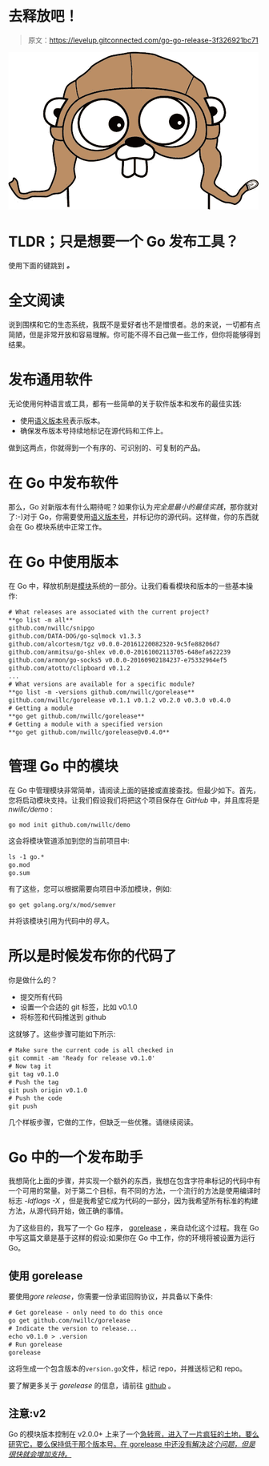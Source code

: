 # 去释放吧！

> 原文：<https://levelup.gitconnected.com/go-go-release-3f326921bc71>

![](img/fb1c5e1e3c380d79903c12f03e482a8b.png)

# TLDR；只是想要一个 Go 发布工具？

使用下面的键跳到 ***。***

# 全文阅读

说到围棋和它的生态系统，我既不是爱好者也不是憎恨者。总的来说，一切都有点简陋，但是非常开放和容易理解。你可能不得不自己做一些工作，但你将能够得到结果。

# 发布通用软件

无论使用何种语言或工具，都有一些简单的关于软件版本和发布的最佳实践:

*   使用[语义版本号](https://en.wikipedia.org/wiki/Software_versioning)表示版本。
*   确保发布版本号持续地标记在源代码和工件上。

做到这两点，你就得到一个有序的、可识别的、可复制的产品。

# 在 Go 中发布软件

那么，Go 对新版本有什么期待呢？如果你认为*完全是最小的最佳实践*，那你就对了:-)对于 Go，你需要使用[语义版本号](https://pkg.go.dev/golang.org/x/mod/semver?tab=doc)，并标记你的源代码。这样做，你的东西就会在 Go 模块系统中正常工作。

# 在 Go 中使用版本

在 Go 中，释放机制是[模块](https://blog.golang.org/using-go-modules)系统的一部分。让我们看看模块和版本的一些基本操作:

```
# What releases are associated with the current project?
**go list -m all**
github.com/nwillc/snipgo
github.com/DATA-DOG/go-sqlmock v1.3.3
github.com/alcortesm/tgz v0.0.0-20161220082320-9c5fe88206d7
github.com/anmitsu/go-shlex v0.0.0-20161002113705-648efa622239
github.com/armon/go-socks5 v0.0.0-20160902184237-e75332964ef5
github.com/atotto/clipboard v0.1.2
...
# What versions are available for a specific module?
**go list -m -versions github.com/nwillc/gorelease**
github.com/nwillc/gorelease v0.1.1 v0.1.2 v0.2.0 v0.3.0 v0.4.0
# Getting a module
**go get github.com/nwillc/gorelease**
# Getting a module with a specified version
**go get github.com/nwillc/gorelease@v0.4.0**
```

# 管理 Go 中的模块

在 Go 中管理模块非常简单，请阅读上面的链接或直接查找。但最少如下。首先，您将启动模块支持。让我们假设我们将把这个项目保存在 *GitHub* 中，并且库将是 *nwillc/demo* :

```
go mod init github.com/nwillc/demo
```

这会将模块管道添加到您的当前项目中:

```
ls -1 go.*
go.mod
go.sum
```

有了这些，您可以根据需要向项目中添加模块，例如:

```
go get golang.org/x/mod/semver
```

并将该模块引用为代码中的*导入*。

# 所以是时候发布你的代码了

你是做什么的？

*   提交所有代码
*   设置一个合适的 git 标签，比如 v0.1.0
*   将标签和代码推送到 github

这就够了。这些步骤可能如下所示:

```
# Make sure the current code is all checked in
git commit -am 'Ready for release v0.1.0'
# Now tag it
git tag v0.1.0
# Push the tag
git push origin v0.1.0
# Push the code 
git push
```

几个样板步骤，它做的工作，但缺乏一些优雅。请继续阅读。

# Go 中的一个发布助手

我想简化上面的步骤，并实现一个额外的东西，我想在包含字符串标记的代码中有一个可用的常量。对于第二个目标，有不同的方法，一个流行的方法是使用编译时标志 *-ldflags -X* ，但是我希望它成为代码的一部分，因为我希望所有标准的构建方法，从源代码开始，做正确的事情。

为了这些目的，我写了一个 Go 程序， [gorelease](https://github.com/nwillc/gorelease) ，来自动化这个过程。我在 Go 中写这篇文章是基于这样的假设:如果你在 Go 中工作，你的环境将被设置为运行 Go。

## 使用 gorelease

要使用*gore release*，你需要一份承诺回购协议，并具备以下条件:

```
# Get gorelease - only need to do this once
go get github.com/nwillc/gorelease
# Indicate the version to release...
echo v0.1.0 > .version
# Run gorelease
gorelease
```

这将生成一个包含版本的`version.go`文件，标记 repo，并推送标记和 repo。

要了解更多关于 *gorelease* 的信息，请前往 [github](https://github.com/nwillc/gorelease) 。

## 注意:v2

Go 的模块版本控制在 v2.0.0+ 上来了一个[急转弯，进入了一片疯狂的土地，要么研究它，要么保持低于那个版本号。在 gorelease 中还没有解决*这个问题，但是很快就会增加支持。*](https://blog.golang.org/v2-go-modules)